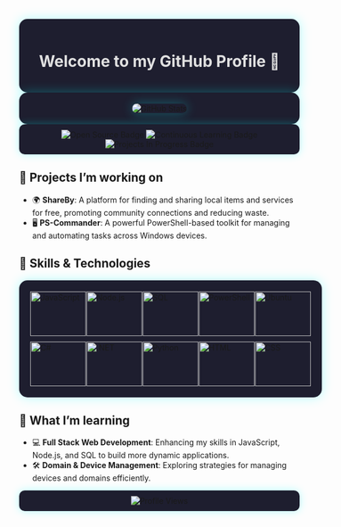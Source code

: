 <div align="center" style="background-color:#1e1e2f; padding:20px; border-radius:15px; box-shadow: 0px 0px 20px rgba(0, 255, 255, 0.3);">
  <h1 style="color: #e0e0e0;">Welcome to my GitHub Profile 👋</h1>
</div>

<div align="center" style="background-color:#1e1e2f; padding:20px; border-radius:15px; box-shadow: 0px 0px 20px rgba(0, 255, 255, 0.3);">
  <img src="https://github-readme-stats.vercel.app/api?username=Mr3ENTLEY&show_icons=true&theme=radical&bg_color=0d1117&title_color=58a6ff&text_color=c9d1d9&icon_color=79ff97&hide_border=true" alt="GitHub Stats" style="border-radius:15px; box-shadow: 0px 0px 20px rgba(0, 255, 255, 0.3);">
</div>

<div align="center" style="background-color:#1e1e2f; padding:10px; border-radius:10px; box-shadow: 0px 0px 15px rgba(0, 255, 255, 0.3);">
  <img src="https://img.shields.io/badge/Open%20Source-%E2%9C%94%EF%B8%8F-blue?style=for-the-badge&logo=open-source&logoColor=white" alt="Open Source Badge">
  <img src="https://img.shields.io/badge/Continuous%20Learning-%E2%9C%85-green?style=for-the-badge&logo=learning&logoColor=white" alt="Continuous Learning Badge">
  <img src="https://img.shields.io/badge/Projects-In%20Progress-yellow?style=for-the-badge&logo=projects&logoColor=white" alt="Projects In Progress Badge">
</div>

## 🔭 Projects I’m working on
- 🌍 **ShareBy**: A platform for finding and sharing local items and services for free, promoting community connections and reducing waste.
- 🖥️ **PS-Commander**: A powerful PowerShell-based toolkit for managing and automating tasks across Windows devices.

## 🚀 Skills & Technologies

<div style="background-color:#1e1e2f; padding:20px; border-radius:15px; box-shadow: 0px 0px 20px rgba(0, 255, 255, 0.3); width: 100%; display: flex; flex-direction: column; align-items: center;">
  <div style="display: flex; flex-wrap: wrap; justify-content: space-between; width: 100%; max-width: 1200px; margin-bottom:10px;">
    <div style="flex: 1; display: flex; justify-content: center;">
      <img src="https://img.shields.io/badge/JavaScript-F7DF1E?style=for-the-badge&logo=javascript&logoColor=black" width="100" height="80" alt="JavaScript">
    </div>
    <div style="flex: 1; display: flex; justify-content: center;">
      <img src="https://img.shields.io/badge/Node.js-339933?style=for-the-badge&logo=nodedotjs&logoColor=white" width="100" height="80" alt="Node.js">
    </div>
    <div style="flex: 1; display: flex; justify-content: center;">
      <img src="https://img.shields.io/badge/SQL-4479A1?style=for-the-badge&logo=postgresql&logoColor=white" width="100" height="80" alt="SQL">
    </div>
    <div style="flex: 1; display: flex; justify-content: center;">
      <img src="https://img.shields.io/badge/PowerShell-5391FE?style=for-the-badge&logo=powershell&logoColor=white" width="100" height="80" alt="PowerShell">
    </div>
    <div style="flex: 1; display: flex; justify-content: center;">
      <img src="https://img.shields.io/badge/Ubuntu-E95420?style=for-the-badge&logo=ubuntu&logoColor=white" width="100" height="80" alt="Ubuntu">
    </div>
  </div>
  <div style="display: flex; flex-wrap: wrap; justify-content: space-between; width: 100%; max-width: 1200px;">
    <div style="flex: 1; display: flex; justify-content: center;">
      <img src="https://img.shields.io/badge/C%23-239120?style=for-the-badge&logo=c-sharp&logoColor=white" width="100" height="80" alt="C#">
    </div>
    <div style="flex: 1; display: flex; justify-content: center;">
      <img src="https://img.shields.io/badge/.NET-512BD4?style=for-the-badge&logo=.net&logoColor=white" width="100" height="80" alt=".NET">
    </div>
    <div style="flex: 1; display: flex; justify-content: center;">
      <img src="https://img.shields.io/badge/Python-3776AB?style=for-the-badge&logo=python&logoColor=white" width="100" height="80" alt="Python">
    </div>
    <div style="flex: 1; display: flex; justify-content: center;">
      <img src="https://img.shields.io/badge/HTML5-E34F26?style=for-the-badge&logo=html5&logoColor=white" width="100" height="80" alt="HTML">
    </div>
    <div style="flex: 1; display: flex; justify-content: center;">
      <img src="https://img.shields.io/badge/CSS3-1572B6?style=for-the-badge&logo=css3&logoColor=white" width="100" height="80" alt="CSS">
    </div>
  </div>
</div>


## 🌱 What I’m learning
- 💻 **Full Stack Web Development**: Enhancing my skills in JavaScript, Node.js, and SQL to build more dynamic applications.
- 🛠️ **Domain & Device Management**: Exploring strategies for managing devices and domains efficiently.

<div align="center" style="background-color:#1e1e2f; padding:10px; border-radius:10px; box-shadow: 0px 0px 15px rgba(0, 255, 255, 0.3);">
  <img src="https://komarev.com/ghpvc/?username=Mr3ENTLEY&color=blue" alt="Profile Views">
</div>
